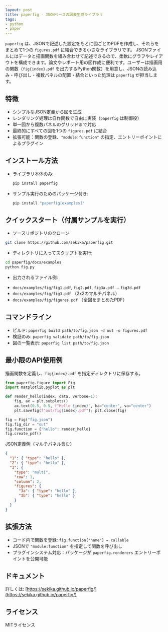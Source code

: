 ```yaml
---
layout: post
title: paperfig - JSONベースの図表生成ライブラリ
tags:
- python
- paper
---
```

`paperfig` は、JSONで記述した設定をもとに図ごとのPDFを作成し、それらをまとめて1つの `figures.pdf` に結合できる小さなライブラリです。
JSONファイルにはデータと描画関数を組み合わせて記述できるので、柔軟にグラフやレイアウトを構成できます。論文やレポート用の図作成に便利です。ユーザーは描画用の関数（`fig{index}.pdf` を出力するPython関数）を用意し、JSONの読み込み・呼び出し・複数パネルの配置・結合といった処理は `paperfig` が担当します。

## 特徴

* シンプルなJSON定義から図を生成
* レンダリング処理は自作関数で自由に実装（`paperfig` は制御役）
* 単一図から複数パネルのグリッドまで対応
* 最終的にすべての図を1つの `figures.pdf` に結合
* 拡張可能：関数の登録、`"module:function"` の指定、エントリーポイントによるプラグイン

## インストール方法

* ライブラリ本体のみ:

  ```bash
  pip install paperfig
  ```
* サンプル実行のためのパッケージ付き:

  ```bash
  pip install "paperfig[examples]"
  ```

## クイックスタート（付属サンプルを実行）

- ソースリポジトリのクローン
```bash
git clone https://github.com/sekika/paperfig.git
```
- ディレクトリに入ってスクリプトを実行:
```bash
cd paperfig/docs/examples
python fig.py
```

- 出力されるファイル例:

* `docs/examples/fig/fig1.pdf`, `fig2.pdf`, `fig3a.pdf` … `fig3d.pdf`
* `docs/examples/fig/fig3.pdf` （2x2のマルチパネル）
* `docs/examples/fig/figures.pdf` （全図をまとめたPDF）

## コマンドライン

* ビルド:
  `paperfig build path/to/fig.json -d out -o figures.pdf`
* 検証のみ:
  `paperfig validate path/to/fig.json`
* 図の一覧表示:
  `paperfig list path/to/fig.json`

## 最小限のAPI使用例

描画関数を定義し、`fig{index}.pdf` を指定ディレクトリに保存する。

```python
from paperfig.figure import Fig
import matplotlib.pyplot as plt

def render_hello(index, data, verbose=1):
    fig, ax = plt.subplots()
    ax.text(0.5, 0.5, f"Hello {index}", ha="center", va="center")
    plt.savefig(f"out/fig{index}.pdf"); plt.close(fig)

fig = Fig("fig.json")
fig.fig_dir = "out"
fig.function = {"hello": render_hello}
fig.create_pdf()
```

JSON定義例（マルチパネル含む）

```json
{
  "1": { "type": "hello" },
  "2": { "type": "hello" },
  "3": {
    "type": "multi",
    "row": 1,
    "column": 2,
    "figures": {
      "3a": { "type": "hello" },
      "3b": { "type": "hello" }
    }
  }
}
```

## 拡張方法

* コード内で関数を登録:
  `fig.function["name"] = callable`
* JSONで `"module:function"` を指定して関数を呼び出し
* プラグインシステム対応：パッケージが `paperfig.renderers` エントリーポイントを公開可能

## ドキュメント

詳しくは: [https://sekika.github.io/paperfig/](https://sekika.github.io/paperfig/)

## ライセンス

MITライセンス
